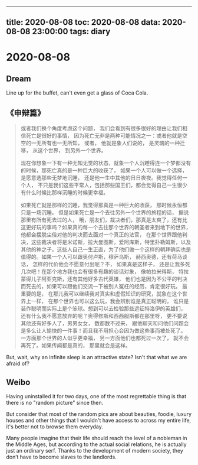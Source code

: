 
---
title: 2020-08-08
toc: 2020-08-08
data: 2020-08-08 23:00:00
tags: diary
---


# 2020-08-08

## Dream

Line up for the buffet, can't even get a glass of Coca Cola.

## 《申辩篇》

> 或者我们换个角度考虑这个问题， 我们会看到有很多很好的理由让我们相信死亡是很好的事情， 因为死亡无非是两种可能情况之一：或者他就是空空的一无所有也一无所知， 或者， 他就是象人们说的， 是灵魂的一种迁移， 从这个世界， 到另外一个世界。
>
> 现在你想象一下有一种无知无觉的状态，就象一个人沉睡得连一个梦都没有的时候，那死亡真的是一种巨大的收获了， 如果一个人可以做一个选择，是愿意选那些无梦地沉睡， 还是他一生中其他的日日夜夜。我觉得任何一个人， 不只是我们这些平常人，包括那些国王们，都会觉得自己一生很少有什么时候比那样沉睡的时候更幸福。
>
> 如果死亡就是那样的沉睡，我觉得那真是一种巨大的收获， 那时候永恒都只是一场沉睡。 但是如果死亡是一个去往另外一个世界的旅程的话， 据说那里有所有死去过的人， 哦，朋友们，裁决者们，那真是太爽了，还有比这更好玩的事吗？如果真的每一个去往那个世界的朝圣者来到地下的世界，他都会摆脱尘俗对他的判决而去面对一个真正的法官， 在那个世界跟他判决，这些裁决者将是米诺斯，拉大曼图斯，爱阿库斯，特里扑勒姆斯，以及其他的神之子。这些人自己一生正直，为了他们做一个这样的朝拜确实也是值得的。如果一个人可以跟奥付卢斯，穆萨乌斯， 赫西奥德，还有荷马谈话， 怎样的代价他会不愿意付出呢？不， 如果真是这样子， 还是让我多死几次吧！在那个地方我也会有很多有趣的谈话对象， 像帕拉米得斯， 特拉蒙得儿子阿亚克斯，还有其他好多古代英雄， 他们也是因为不公平的判决而死去的，如果可以跟他们交流一下被别人冤枉的经历，肯定很好玩。 最重要的是， 在那儿我可以继续我对真实和虚假知识的研究，就象在这个世界上一样， 在那个世界也可以这么玩，我会辨别谁是真正聪明的， 谁只是装作聪明而实际上是个笨球。想到可以去检验那些远征特洛伊的英雄们， 还有什么我不愿意放弃的呢？奥得修斯和西西服斯都在那里呀， 更不要说其他还有好多人了，男男女女， 数都数不过来， 跟他聊天和问他们问题会是多么让人愉快的一件事！而且我不用担心会因为做这些事而被处死了。 一方面那个世界的人似乎更幸福， 另一方面他们也都死过一次了， 就不会再死了。如果传闻都是真的， 那里就会是这样。 



But, wait, why an infinite sleep is an attractive state? Isn't that what we are afraid of?

## Weibo

Having uninstalled it for two days, one of the most regrettable thing is that there is no "random picture" since then.

But consider that most of the random pics are about beauties, foodie, luxury houses and other things that I wouldn't have access to across my entire life, it's better not to browse them everyday. 

Many people imagine that their life should reach the level of a nobleman in the Middle Ages, but according to the actual social relations, he is actually just an ordinary serf. Thanks to the development of modern society, they don’t have to become slaves to the landlords. 







